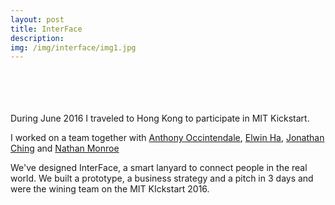 ```yaml
---
layout: post
title: InterFace
description:
img: /img/interface/img1.jpg
---
```


<div class="img_row">
	<a href="{{ site.baseurl }}/img/interface/img1.jpg"><img class="col one" src="{{ site.baseurl }}/img/interface/img1.jpg" alt=""></a>
	<a href="{{ site.baseurl }}/img/interface/badge_light.jpg"><img class="col one" src="{{ site.baseurl }}/img/interface/badge_light.jpg" alt=""></a>
	<a href="{{ site.baseurl }}/img/interface/img3.jpg"><img class="col one" src="{{ site.baseurl }}/img/interface/img3.jpg" alt=""></a>
</div> 
<div class="img_row">
	<a href="{{ site.baseurl }}/img/interface/logo.jpg"><img class="col one" src="{{ site.baseurl }}/img/interface/logo.jpg" alt=""></a>
	<a href="{{ site.baseurl }}/img/interface/ui1.jpg"><img class="col one" src="{{ site.baseurl }}/img/interface/ui1.jpg" alt=""></a>
	<a href="{{ site.baseurl }}/img/interface/ui2.jpg"><img class="col one" src="{{ site.baseurl }}/img/interface/ui2.jpg" alt=""></a>
</div> 
<div class="img_row">
	<a href="{{ site.baseurl }}/img/interface/img2.jpg"><img class="col three" src="{{ site.baseurl }}/img/interface/img2.jpg" alt=""></a>
</div> 
<br/>
<br/>
During June 2016 I traveled to Hong Kong to participate in MIT Kickstart.  
  
I worked on a team together with [Anthony Occintendale](Aoccidentale.com), [Elwin Ha](elwinha.com), [Jonathan Ching](https://www.linkedin.com/in/jonathanching) and [Nathan Monroe](nathanmonroe.com)

We've designed InterFace, a smart lanyard to connect people in the real world. We built a prototype, a business strategy and a pitch in 3 days and were the wining team on the MIT KIckstart 2016.

